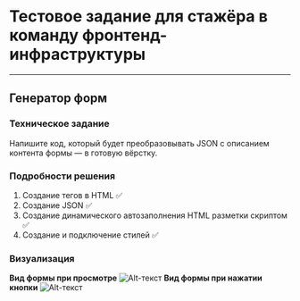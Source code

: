 # **Тестовое задание для стажёра в команду фронтенд-инфраструктуры**
------
## Генератор форм
### Техническое задание
Напишите код, который будет преобразовывать JSON с описанием контента формы — в готовую вёрстку.
### Подробности решения
1. Создание тегов в HTML :white_check_mark:
2. Создание JSON :white_check_mark:
3. Создание динамического автозаполнения HTML разметки скриптом :white_check_mark:
4. Создание и подключение стилей :white_check_mark:
### Визуализация
**Вид формы при просмотре**
![Alt-текст](https://sun9-29.userapi.com/impg/JvQIHLur9APCqty2CnzPA00Wfv883CGqsJeFfw/3UTyiOc5ZDU.jpg?size=1509x862&quality=96&sign=9cb4f7f61c9676bde719e319c1360764&type=album "Форма")
**Вид формы при нажатии кнопки**
![Alt-текст](https://sun9-68.userapi.com/impg/BZvNjbdeggLdXft4KcbpagATq9SS5KcPHQloPw/TXyCxserVjE.jpg?size=1504x862&quality=96&sign=44b6f10bf878df3969c4cdd495362763&type=album "Форма отправки")


